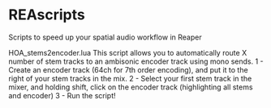 # REAscripts
Scripts to speed up your spatial audio workflow in Reaper

HOA_stems2encoder.lua
This script allows you to automatically route X number of stem tracks to an ambisonic encoder track using mono sends. 
1 - Create an encoder track (64ch for 7th order encoding), and put it to the right of your stem tracks in the mix.
2 - Select your first stem track in the mixer, and holding shift, click on the encoder track (highlighting all stems and encoder)
3 - Run the script!
